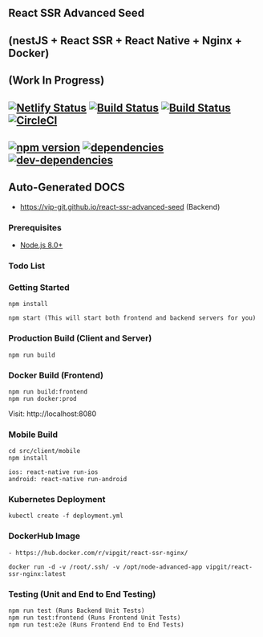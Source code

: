 ## React SSR Advanced Seed 
## (nestJS + React SSR + React Native + Nginx + Docker) 
## (Work In Progress)
## [![Netlify Status](https://api.netlify.com/api/v1/badges/e4099e33-94ff-48df-be74-1b7021ff7f73/deploy-status)](https://app.netlify.com/sites/confident-mestorf-ab8ce9/deploys)  [![Build Status](https://app.bitrise.io/app/d98e7b1dcb54c9ac/status.svg?token=8eD_bEhakpStCX1gMDqsiw)](https://app.bitrise.io/app/d98e7b1dcb54c9ac) [![Build Status](https://dev.azure.com/github0586/react-ssr-advanced/_apis/build/status/vip-git.react-ssr-advanced-seed?branchName=master)](https://dev.azure.com/github0586/react-ssr-advanced/_build/latest?definitionId=1&branchName=master) [![CircleCI](https://circleci.com/gh/vip-git/react-ssr-advanced-seed.svg?style=svg)](https://circleci.com/gh/vip-git/react-ssr-advanced-seed) 
## [![npm version](https://badge.fury.io/js/npm.svg)](https://badge.fury.io/js/npm) [![dependencies](https://david-dm.org/vip-git/react-ssr-advanced-seed.svg)](https://david-dm.org/vip-git/react-ssr-advanced-seed) [![dev-dependencies](https://david-dm.org/vip-git/react-ssr-advanced-seed/dev-status.svg)](https://david-dm.org/vip-git/react-ssr-advanced-seed)

## Auto-Generated DOCS
- https://vip-git.github.io/react-ssr-advanced-seed (Backend)

### Prerequisites
- [Node.js 8.0+](http://nodejs.org)

### Todo List

### Getting Started
```
npm install

npm start (This will start both frontend and backend servers for you)
```

### Production Build (Client and Server)
```
npm run build
```

### Docker Build (Frontend)
```
npm run build:frontend
npm run docker:prod
```
Visit: http://localhost:8080

### Mobile Build
```
cd src/client/mobile
npm install

ios: react-native run-ios
android: react-native run-android
```

### Kubernetes Deployment
```
kubectl create -f deployment.yml
```

### DockerHub Image
```
- https://hub.docker.com/r/vipgit/react-ssr-nginx/

docker run -d -v /root/.ssh/ -v /opt/node-advanced-app vipgit/react-ssr-nginx:latest
```

### Testing (Unit and End to End Testing)
```
npm run test (Runs Backend Unit Tests)
npm run test:frontend (Runs Frontend Unit Tests)
npm run test:e2e (Runs Frontend End to End Tests)
```

